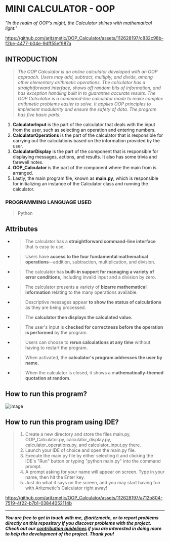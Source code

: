 # **MINI CALCULATOR - OOP**
_"In the realm of OOP's might, the Calculator shines with mathematical light."_

https://github.com/aritzmetic/OOP_Calculator/assets/112628197/c832c98b-f2be-4477-b04e-9dff55ef987a

## **INTRODUCTION**
> _The OOP Calculator is an online calculator developed with an OOP approach. Users may add, subtract, multiply, and divide, among other elementary arithmetic operations. The calculator has a straightforward interface, shows off random bits of information, and has exception handling built in to guarantee accurate results. The OOP Calculator is a command-line calculator made to make complex arithmetic problems easier to solve. It applies OOP principles to implement modularity and ensure the safety of data. The program has five basic parts:_

1. **CalculatorInput** is the part of the calculator that deals with the input from the user, such as selecting an operation and entering numbers.
2. **CalculatorOperations** is the part of the calculator that is responsible for carrying out the calculations based on the information provided by the user.
3. **CalculatorDisplay** is the part of the component that is responsible for displaying messages, actions, and results. It also has some trivia and farewell notes.
4. **OOP_Calculator** is the part of the component where the main from is arranged.
5. Lastly, the main program file, known as **main.py**, which is responsible for initializing an instance of the Calculator class and running the calculator.

### **PROGRAMMING LANGUAGE USED**
> Python

## **Attributes**
- > The calculator has a **straightforward command-line interface** that is easy to use.
- > Users have **access to the four fundamental mathematical operations**—addition, subtraction, multiplication, and division.
- > The calculator has **built-in support for managing a variety of error conditions**, including invalid input and a division by zero.
- > The calculator presents a variety of **bizarre mathematical information** relating to the many operations available.
- > Descriptive messages appear **to show the status of calculations** as they are being processed.
- > The **calculator then displays the calculated value.**
- > The user's input is **checked for correctness before the operation is performed** by the program.
- > Users can choose to **rerun calculations at any time** without having to restart the program.
- > When activated, the **calculator's program addresses the user by name.**
- > When the calculator is closed, it shows a m**athematically-themed quotation at random.**

## **How to run this program?**
![image](https://github.com/aritzmetic/OOP_Calculator/assets/112628197/dc4cb7aa-64f3-4c50-a950-e23a479cc254)

## **How to run this program using IDE?**
> 1. Create a new directory and store the files main.py, OOP_Calculator.py, calculator_display.py, calculator_operations.py, and calculator_input.py there.
> 2. Launch your IDE of choice and open the main.py file.
> 3. Execute the main.py file by either selecting it and clicking the IDE's "Run" button or typing "python main.py" into the command prompt.
> 4. A prompt asking for your name will appear on screen. Type in your name, then hit the Enter key.
> 5. Just do what it says on the screen, and you may start having fun with Aritzmetic's Calculator right away!

https://github.com/aritzmetic/OOP_Calculator/assets/112628197/a712b804-7519-4f22-b7b1-03844052114b

--------------------------------------------------------------------------------------------------------------------------------------------------

**_You are free to get in touch with me, @aritzmetic,  or to report problems directly on this repository if you discover problems with the project. Check out our [contribution guidelines](https://docs.github.com/en/communities/setting-up-your-project-for-healthy-contributions/setting-guidelines-for-repository-contributors) if you are interested in doing more to help the development of the project. Thank you!_** 




